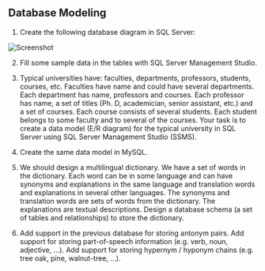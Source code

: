 ## Database Modeling

1. Create the following database diagram in SQL Server:

  ![Screenshot](https://raw.githubusercontent.com/neutrino-git/TelerikAcademy/master/Databases/03.Data-Modeling-and-ER-Diagrams/01.CitizensDB.png)
  
2. Fill some sample data in the tables with SQL Server Management Studio.

3. Typical universities have: faculties, departments, professors, students, courses, etc. Faculties have name and could have several departments. Each department has name, professors and courses. Each professor has name, a set of titles (Ph. D, academician, senior assistant, etc.) and a set of courses. Each course consists of several students. Each student belongs to some faculty and to several of the courses. Your task is to create a data model (E/R diagram) for the typical university in SQL Server using SQL Server Management Studio (SSMS).

4. Create the same data model in MySQL.

5. We should design a multilingual dictionary. We have a set of words in the dictionary.
Each word can be in some language and can have synonyms and explanations in the same language and translation words and explanations in several other languages.
The synonyms and translation words are sets of words from the dictionary. The explanations are textual descriptions.
Design a database schema (a set of tables and relationships) to store the dictionary.

6. Add support in the previous database for storing antonym pairs.
Add support for storing part-of-speech information (e.g. verb, noun, adjective, ...).
Add support for storing hypernym / hyponym chains (e.g. tree oak, pine, walnut-tree, ...).